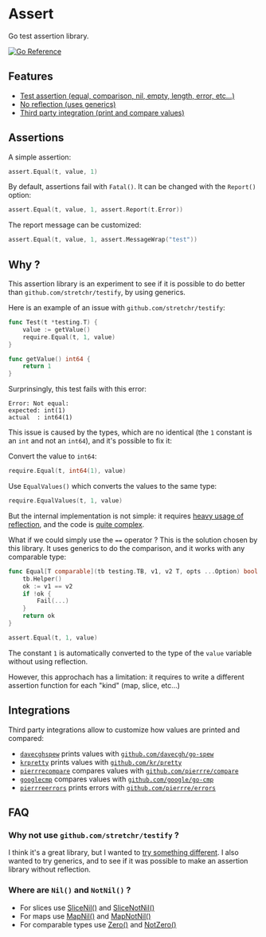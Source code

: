 # Assert

Go test assertion library.

[![Go Reference](https://pkg.go.dev/badge/github.com/pierrre/assert.svg)](https://pkg.go.dev/github.com/pierrre/assert)

## Features

- [Test assertion (equal, comparison, nil, empty, length, error, etc...)](#assertions)
- [No reflection (uses generics)](#why-)
- [Third party integration (print and compare values)](#integrations)

## Assertions

A simple assertion:

```go
assert.Equal(t, value, 1)
```

By default, assertions fail with `Fatal()`.
It can be changed with the `Report()` option:

```go
assert.Equal(t, value, 1, assert.Report(t.Error))
```

The report message can be customized:

```go
assert.Equal(t, value, 1, assert.MessageWrap("test"))
```

## Why ?

This assertion library is an experiment to see if it is possible to do better than `github.com/stretchr/testify`, by using generics.

Here is an example of an issue with `github.com/stretchr/testify`:

```go
func Test(t *testing.T) {
    value := getValue()
    require.Equal(t, 1, value)
}

func getValue() int64 {
    return 1
}
```

Surprinsingly, this test fails with this error:

```text
Error: Not equal:
expected: int(1)
actual  : int64(1)
```

This issue is caused by the types, which are no identical (the `1` constant is an `int` and not an `int64`), and it's possible to fix it:

Convert the value to `int64`:

```go
require.Equal(t, int64(1), value)
```

Use `EqualValues()` which converts the values to the same type:

```go
require.EqualValues(t, 1, value)
```

But the internal implementation is not simple: it requires [heavy usage of reflection](https://github.com/stretchr/testify/blob/master/assert/assertion_compare.go), and the code is [quite complex](https://github.com/stretchr/testify/blob/master/assert/assertions.go).

What if we could simply use the `==` operator ?
This is the solution chosen by this library.
It uses generics to do the comparison, and it works with any comparable type:

```go
func Equal[T comparable](tb testing.TB, v1, v2 T, opts ...Option) bool {
    tb.Helper()
    ok := v1 == v2
    if !ok {
        Fail(...)
    }
    return ok
}
```

```go
assert.Equal(t, 1, value)
```

The constant `1` is automatically converted to the type of the `value` variable without using reflection.

However, this approchach has a limitation: it requires to write a different assertion function for each "kind" (map, slice, etc...)

## Integrations

Third party integrations allow to customize how values are printed and compared:

- [`davecghspew`](https://pkg.go.dev/github.com/pierrre/assert/ext/davecghspew) prints values with [`github.com/davecgh/go-spew`](https://pkg.go.dev/github.com/davecgh/go-spew/spew)
- [`krpretty`](https://pkg.go.dev/github.com/pierrre/assert/ext/krpretty) prints values with [`github.com/kr/pretty`](https://pkg.go.dev/github.com/kr/pretty)
- [`pierrrecompare`](https://pkg.go.dev/github.com/pierrre/assert/ext/pierrrecompare) compares values with [`github.com/pierrre/compare`](https://pkg.go.dev/github.com/pierrre/compare)
- [`googlecmp`](https://pkg.go.dev/github.com/pierrre/assert/ext/googlecmp) compares values with [`github.com/google/go-cmp`](https://pkg.go.dev/github.com/google/go-cmp/cmp)
- [`pierrreerrors`](https://pkg.go.dev/github.com/pierrre/assert/ext/pierrreerrors) prints errors with [`github.com/pierrre/errors`](https://pkg.go.dev/github.com/pierrre/errors)

## FAQ

### Why not use `github.com/stretchr/testify` ?

I think it's a great library, but I wanted to [try something different](#why-).
I also wanted to try generics, and to see if it was possible to make an assertion library without reflection.

### Where are `Nil()` and `NotNil()` ?

- For slices use [SliceNil()](https://pkg.go.dev/github.com/pierrre/assert#SliceNil) and [SliceNotNil()](https://pkg.go.dev/github.com/pierrre/assert#SliceNotNil)
- For maps use [MapNil()](https://pkg.go.dev/github.com/pierrre/assert#MapNil) and [MapNotNil()](https://pkg.go.dev/github.com/pierrre/assert#MapNotNil)
- For comparable types use [Zero()](https://pkg.go.dev/github.com/pierrre/assert#Zero) and [NotZero()](https://pkg.go.dev/github.com/pierrre/assert#NotZero)
